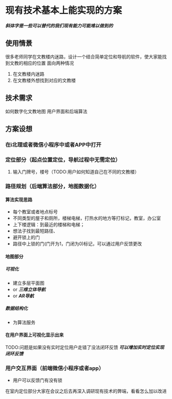 # 现有技术基本上能实现的方案
***斜体字是一些可以替代的我们现有能力可能难以做到的***

## 使用情景
很多老师同学在文教楼内迷路，设计一个结合简单定位和导航的软件，使大家能找到文教的相应的位置
面向两种情况
1. 在文教楼内迷路
2. 在文教楼外想找到对应的文教楼

## 技术需求
如何数字化文教地图
用户界面和后端算法

## 方案设想
### 在i北理或者微信小程序中或者APP中打开
### 定位部分（起点位置定位，导航过程中无需定位）
1.  输入门牌号，楼号（TODO:用户如何知道自己在不同的文教楼）
### 路径规划（后端算法部分，地图数据化）
#### 算法实现思路
* 每个教室或者地点标号
* 不同类型的屋子和厕所，楼梯电梯，打热水的地方等打标记，教室，办公室
* 上下楼逻辑：到最近的楼梯和电梯；
* 想法子找到最短路径、
* 避开锁上的门
* 路径中上锁的门(门开为1，门闭为0)标记，可以通过用户反馈更改
#### 地图部分
##### 可视化
* 建立多层平面图
* or ***三维立体导航***
* or ***AR导航***
##### 数据结构化
* 为算法服务
#### 在用户界面上可视化显示出来
TODO:问题是如果没有实时定位用户走错了没法闭环反馈
***可以增加实时定位实现闭环反馈***

### 用户交互界面（前端微信小程序或者app）
* 用户可以反馈门有没有锁

在室内定位部分大家在会议之后去再深入调研现有技术的弊端，看看怎么加以改进

